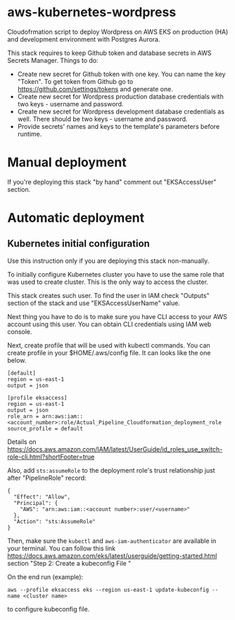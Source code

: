 # aws-kubernetes-wordpress
Cloudofrmation script to deploy Wordpress on AWS EKS on production (HA) and
development environment with Postgres Aurora.

This stack requires to keep Github token and database secrets in AWS Secrets
Manager. Things to do:
- Create new secret for Github token with one key. You can name the key "Token".
To get token from Github go to https://github.com/settings/tokens and generate
one.
- Create new secret for Wordpress production database credentials with two
keys - username and password.
- Create new secret for Wordpress development database credentials as well.
There should be two keys - username and password.
- Provide secrets' names and keys to the template's parameters before runtime.

# Manual deployment
If you're deploying this stack "by hand" comment out "EKSAccessUser" section.

# Automatic deployment

## Kubernetes initial configuration
Use this instruction only if you are deploying this stack non-manually.

To initially configure Kubernetes cluster you have to use the same role that
was used to create cluster. This is the only way to access the cluster.

This stack creates such user. To find the user in IAM check "Outputs" section of the
stack and use "EKSAccessUserName" value.

Next thing you have to do is to make sure you have CLI access to your AWS
account using this user. You can obtain CLI credentials using IAM web console.

Next, create profile that will be used with kubectl commands. You can create
profile in your $HOME/.aws/config file. It can looks like the one below.

```
[default]
region = us-east-1
output = json

[profile eksaccess]
region = us-east-1
output = json
role_arn = arn:aws:iam::<account_number>:role/Actual_Pipeline_Cloudformation_deployment_role
source_profile = default
```

Details on https://docs.aws.amazon.com/IAM/latest/UserGuide/id_roles_use_switch-role-cli.html?shortFooter=true

Also, add `sts:assumeRole` to the deployment role's trust relationship just after
"PipelineRole" record:
```
{
  "Effect": "Allow",
  "Principal": {
    "AWS": "arn:aws:iam::<account number>:user/<username>"
  },
  "Action": "sts:AssumeRole"
}
```
Then, make sure the `kubectl` and `aws-iam-authenticator` are available in your
terminal. You can follow this link
https://docs.aws.amazon.com/eks/latest/userguide/getting-started.html section
"Step 2: Create a kubeconfig File "

On the end run (example):
```
aws --profile eksaccess eks --region us-east-1 update-kubeconfig --name <cluster name>
```
to configure kubeconfig file.
